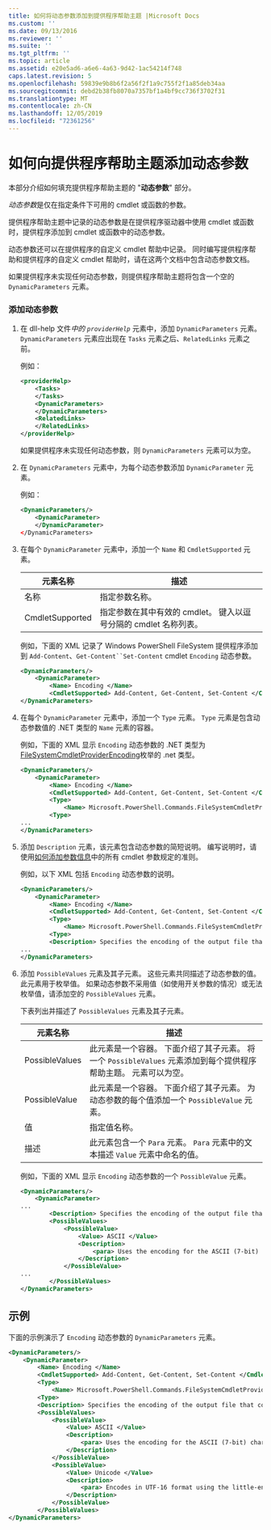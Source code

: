 ```yaml
---
title: 如何将动态参数添加到提供程序帮助主题 |Microsoft Docs
ms.custom: ''
ms.date: 09/13/2016
ms.reviewer: ''
ms.suite: ''
ms.tgt_pltfrm: ''
ms.topic: article
ms.assetid: e20e5ad6-a6e6-4a63-9d42-1ac54214f748
caps.latest.revision: 5
ms.openlocfilehash: 59839e9b8b6f2a56f2f1a9c755f2f1a85deb34aa
ms.sourcegitcommit: debd2b38fb8070a7357bf1a4bf9cc736f3702f31
ms.translationtype: MT
ms.contentlocale: zh-CN
ms.lasthandoff: 12/05/2019
ms.locfileid: "72361256"
---
```

# <a name="how-to-add-dynamic-parameters-to-a-provider-help-topic"></a>如何向提供程序帮助主题添加动态参数

本部分介绍如何填充提供程序帮助主题的 "**动态参数**" 部分。

*动态参数*是仅在指定条件下可用的 cmdlet 或函数的参数。

提供程序帮助主题中记录的动态参数是在提供程序驱动器中使用 cmdlet 或函数时，提供程序添加到 cmdlet 或函数中的动态参数。

动态参数还可以在提供程序的自定义 cmdlet 帮助中记录。 同时编写提供程序帮助和提供程序的自定义 cmdlet 帮助时，请在这两个文档中包含动态参数文档。

如果提供程序未实现任何动态参数，则提供程序帮助主题将包含一个空的 `DynamicParameters` 元素。

### <a name="to-add-dynamic-parameters"></a>添加动态参数

1. 在 dll-help 文件*中的 `providerHelp`* 元素中，添加 `DynamicParameters` 元素。 `DynamicParameters` 元素应出现在 `Tasks` 元素之后、`RelatedLinks` 元素之前。

   例如：

    ```xml
    <providerHelp>
        <Tasks>
        </Tasks>
        <DynamicParameters>
        </DynamicParameters>
        <RelatedLinks>
        </RelatedLinks>
    </providerHelp>
    ```

   如果提供程序未实现任何动态参数，则 `DynamicParameters` 元素可以为空。

2. 在 `DynamicParameters` 元素中，为每个动态参数添加 `DynamicParameter` 元素。

   例如：

    ```xml
    <DynamicParameters/>
        <DynamicParameter>
        </DynamicParameter>
    </DynamicParameters>
    ```

3. 在每个 `DynamicParameter` 元素中，添加一个 `Name` 和 `CmdletSupported` 元素。

   |元素名称|描述|
   |------------------|-----------------|
   |名称|指定参数名称。|
   |CmdletSupported|指定参数在其中有效的 cmdlet。 键入以逗号分隔的 cmdlet 名称列表。|

   例如，下面的 XML 记录了 Windows PowerShell FileSystem 提供程序添加到 `Add-Content`、`Get-Content``Set-Content` cmdlet `Encoding` 动态参数。

    ```xml
    <DynamicParameters/>
        <DynamicParameter>
            <Name> Encoding </Name>
            <CmdletSupported> Add-Content, Get-Content, Set-Content </CmdletSupported>
    </DynamicParameters>

    ```

4. 在每个 `DynamicParameter` 元素中，添加一个 `Type` 元素。 `Type` 元素是包含动态参数值的 .NET 类型的 `Name` 元素的容器。

   例如，下面的 XML 显示 `Encoding` 动态参数的 .NET 类型为[FileSystemCmdletProviderEncoding](/dotnet/api/microsoft.powershell.commands.filesystemcmdletproviderencoding)枚举的 .net 类型。

    ```xml
    <DynamicParameters/>
        <DynamicParameter>
            <Name> Encoding </Name>
            <CmdletSupported> Add-Content, Get-Content, Set-Content </CmdletSupported>
            <Type>
                <Name> Microsoft.PowerShell.Commands.FileSystemCmdletProviderEncoding </Name>
            <Type>
    ...
    </DynamicParameters>
    ```

5. 添加 `Description` 元素，该元素包含动态参数的简短说明。 编写说明时，请使用[如何添加参数信息](./how-to-add-parameter-information.md)中的所有 cmdlet 参数规定的准则。

   例如，以下 XML 包括 `Encoding` 动态参数的说明。

    ```xml
    <DynamicParameters/>
        <DynamicParameter>
            <Name> Encoding </Name>
            <CmdletSupported> Add-Content, Get-Content, Set-Content </CmdletSupported>
            <Type>
                <Name> Microsoft.PowerShell.Commands.FileSystemCmdletProviderEncoding </Name>
            <Type>
            <Description> Specifies the encoding of the output file that contains the content. </Description>
    ...
    </DynamicParameters>
    ```

6. 添加 `PossibleValues` 元素及其子元素。 这些元素共同描述了动态参数的值。 此元素用于枚举值。 如果动态参数不采用值（如使用开关参数的情况）或无法枚举值，请添加空的 `PossibleValues` 元素。

   下表列出并描述了 `PossibleValues` 元素及其子元素。

   |元素名称|描述|
   |------------------|-----------------|
   |PossibleValues|此元素是一个容器。 下面介绍了其子元素。 将一个 `PossibleValues` 元素添加到每个提供程序帮助主题。 元素可以为空。|
   |PossibleValue|此元素是一个容器。 下面介绍了其子元素。 为动态参数的每个值添加一个 `PossibleValue` 元素。|
   |值|指定值名称。|
   |描述|此元素包含一个 `Para` 元素。 `Para` 元素中的文本描述 `Value` 元素中命名的值。|

   例如，下面的 XML 显示 `Encoding` 动态参数的一个 `PossibleValue` 元素。

    ```xml
    <DynamicParameters/>
        <DynamicParameter>
    ...
            <Description> Specifies the encoding of the output file that contains the content. </Description>
            <PossibleValues>
                <PossibleValue>
                    <Value> ASCII </Value>
                    <Description>
                        <para> Uses the encoding for the ASCII (7-bit) character set. </para>
                    </Description>
                </PossibleValue>
    ...
            </PossibleValues>
    </DynamicParameters>
    ```

## <a name="example"></a>示例

下面的示例演示了 `Encoding` 动态参数的 `DynamicParameters` 元素。

```xml
<DynamicParameters/>
    <DynamicParameter>
        <Name> Encoding </Name>
        <CmdletSupported> Add-Content, Get-Content, Set-Content </CmdletSupported>
        <Type>
            <Name> Microsoft.PowerShell.Commands.FileSystemCmdletProviderEncoding </Name>
        <Type>
        <Description> Specifies the encoding of the output file that contains the content. </Description>
        <PossibleValues>
            <PossibleValue>
                <Value> ASCII </Value>
                <Description>
                    <para> Uses the encoding for the ASCII (7-bit) character set. </para>
                </Description>
            </PossibleValue>
            <PossibleValue>
                <Value> Unicode </Value>
                <Description>
                    <para> Encodes in UTF-16 format using the little-endian byte order. </para>
                </Description>
            </PossibleValue>
        </PossibleValues>
</DynamicParameters>
```